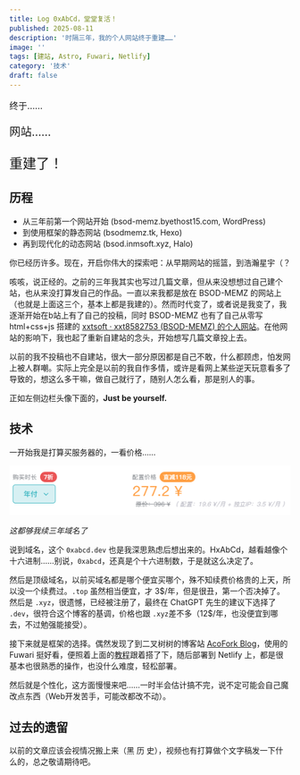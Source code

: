```yaml
---
title: Log 0xAbCd，堂堂复活！
published: 2025-08-11
description: '时隔三年，我的个人网站终于重建……'
image: ''
tags: [建站, Astro, Fuwari, Netlify]
category: '技术'
draft: false 
---
```


<p style='font-size: 16px'>终于……</p>

<p style='font-size: 20px'>网站……</p>

<p style='font-size: 24px'>重建了！</p>

## 历程

* 从三年前第一个网站开始 (bsod-memz.byethost15.com, WordPress)
* 到使用框架的静态网站 (bsodmemz.tk, Hexo)
* 再到现代化的动态网站 (bsod.inmsoft.xyz, Halo)

你已经历许多。现在，开启你伟大的探索吧：从早期网站的摇篮，到浩瀚星宇（？

咳咳，说正经的。之前的三年我其实也写过几篇文章，但从来没想想过自己建个站，也从来没打算发自己的作品。一直以来我都是放在 BSOD-MEMZ 的网站上（也就是上面这三个，基本上都是我建的）。然而时代变了，或者说是我变了，我逐渐开始在b站上有了自己的投稿，同时 BSOD-MEMZ 也有了自己从零写 html+css+js 搭建的 [xxtsoft · xxt8582753 (BSOD-MEMZ) 的个人网站](https://xxtsoft.top/)。在他网站的影响下，我也起了重新自建站的念头，开始想写几篇文章投上去。

以前的我不投稿也不自建站，很大一部分原因都是自己不敢，什么都顾虑，怕发网上被人群嘲。实际上完全是以前的我自作多情，或许是看网上某些逆天玩意看多了导致的，想这么多干嘛，做自己就行了，随别人怎么看，那是别人的事。

正如左侧边栏头像下面的，**Just be yourself.**

## 技术

一开始我是打算买服务器的，一看价格……

![277/年](image.png)

*这都够我续三年域名了*

说到域名，这个 `0xabcd.dev` 也是我深思熟虑后想出来的。HxAbCd，越看越像个十六进制……别说，`0xabcd`，还真是个十六进制数，于是就这么决定了。

然后是顶级域名，以前买域名都是哪个便宜买哪个，殊不知续费价格贵的上天，所以没一个续费过。`.top` 虽然相当便宜，才 3\$/年，但是很丑，第一个否决掉了。然后是 `.xyz`，很遗憾，已经被注册了，最终在 ChatGPT 先生的建议下选择了 `.dev`，很符合这个博客的基调，价格也跟 `.xyz`差不多（12\$/年，也没便宜到哪去，不过勉强能接受）。

接下来就是框架的选择。偶然发现了到二叉树树的博客站 [AcoFork Blog](https://2x.nz/)，使用的 Fuwari 挺好看，便照着上面的[教程](https://2x.nz/posts/fuwari/)跟着搭了下，随后部署到 Netlify 上，都是很基本也很熟悉的操作，也没什么难度，轻松部署。

然后就是个性化，这方面慢慢来吧……一时半会估计搞不完，说不定可能会自己魔改点东西（Web开发苦手，可能改都改不动）。

## 过去的遗留

以前的文章应该会视情况搬上来（黑 历 史），视频也有打算做个文字稿发一下什么的，总之敬请期待吧。
